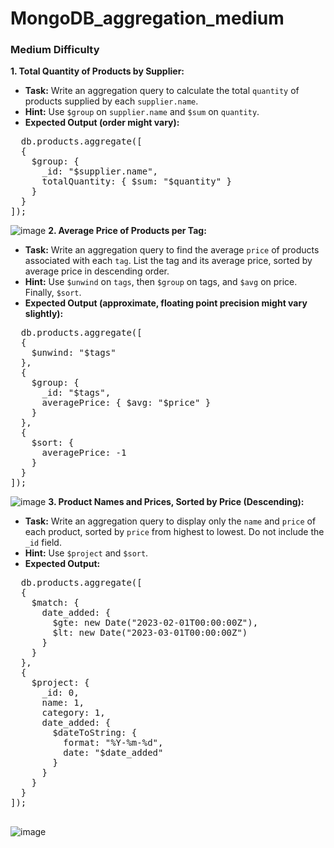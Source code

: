 # MongoDB_aggregation_medium
### Medium Difficulty

**1. Total Quantity of Products by Supplier:**

- **Task:** Write an aggregation query to calculate the total `quantity` of products supplied by each `supplier.name`.
- **Hint:** Use `$group` on `supplier.name` and `$sum` on `quantity`.
- **Expected Output (order might vary):**
<pre>
  db.products.aggregate([
  {
    $group: {
      _id: "$supplier.name",
      totalQuantity: { $sum: "$quantity" }
    }
  }
]);
</pre>
![image](https://github.com/user-attachments/assets/e7a22352-74ef-43d7-aeda-5ce1fd3f7f12)
**2. Average Price of Products per Tag:**

- **Task:** Write an aggregation query to find the average `price` of products associated with each `tag`. List the tag and its average price, sorted by average price in descending order.
- **Hint:** Use `$unwind` on `tags`, then `$group` on tags, and `$avg` on price. Finally, `$sort`.
- **Expected Output (approximate, floating point precision might vary slightly):**
<pre>
  db.products.aggregate([
  {
    $unwind: "$tags"
  },
  {
    $group: {
      _id: "$tags",
      averagePrice: { $avg: "$price" }
    }
  },
  {
    $sort: {
      averagePrice: -1
    }
  }
]);
</pre>
![image](https://github.com/user-attachments/assets/ad3a35fe-d382-4cfe-aed0-62d34ccb5d7d)
**3. Product Names and Prices, Sorted by Price (Descending):**

- **Task:** Write an aggregation query to display only the `name` and `price` of each product, sorted by `price` from highest to lowest. Do not include the `_id` field.
- **Hint:** Use `$project` and `$sort`.
- **Expected Output:**
<pre>
  db.products.aggregate([
  {
    $match: {
      date_added: {
        $gte: new Date("2023-02-01T00:00:00Z"),
        $lt: new Date("2023-03-01T00:00:00Z")
      }
    }
  },
  {
    $project: {
      _id: 0,
      name: 1,
      category: 1,
      date_added: {
        $dateToString: {
          format: "%Y-%m-%d",
          date: "$date_added"
        }
      }
    }
  }
]);

</pre>

![image](https://github.com/user-attachments/assets/ce02e325-5a15-4ffd-b9b4-f5d0049ba3b7)


